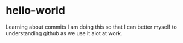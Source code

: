# hello-world
Learning about commits
I am doing this so that I can better myself to understanding github as we use it alot at work.
